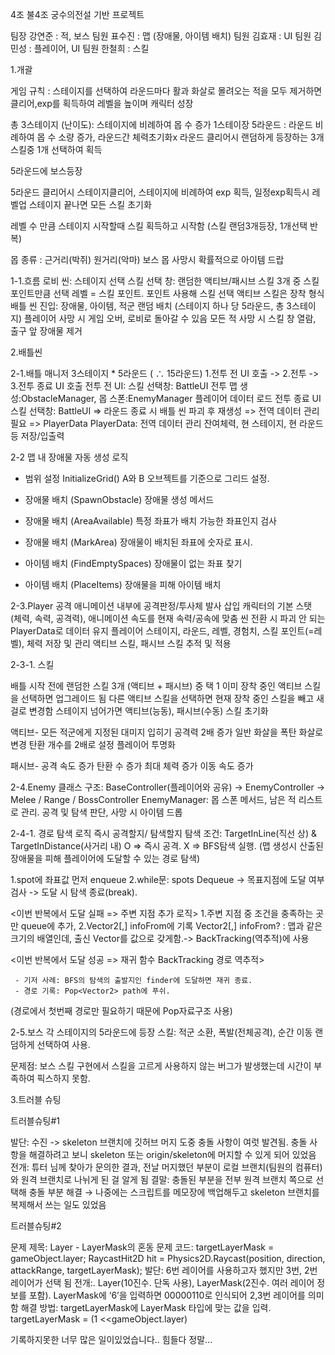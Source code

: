 4조 불4조 궁수의전설 기반 프로젝트

팀장 강연준 : 적, 보스
팀원 표수진 : 맵 (장애물, 아이템 배치)
팀원 김효재 : UI
팀원 김민성 : 플레이어, UI
팀원 한철희 : 스킬



1.개괄

게임 규칙 : 스테이지를 선택하여 라운드마다 활과 화살로 몰려오는 적을 모두 제거하면 클리어,exp를 획득하여 레벨을 높이며 캐릭터 성장

총 3스테이지 (난이도): 스테이지에 비례하여 몹 수 증가
1스테이장 5라운드 : 라운드 비례하여 몹 수 소량 증가, 라운드간 체력초기화x
라운드 클리어시 랜덤하게 등장하는 3개 스킬중 1개 선택하여 획득

5라운드에 보스등장

5라운드 클리어시 스테이지클리어, 스테이지에 비례하여 exp 획득, 일정exp획득시 레벨업
스테이지 끝나면 모든 스킬 초기화

레벨 수 만큼 스테이지 시작할때 스킬 획득하고 시작함 (스킬 랜덤3개등장, 1개선택 반복)

몹 종류 : 근거리(박쥐) 원거리(악마) 보스
몹 사망시 확률적으로 아이템 드랍


1-1.흐름
로비 씬: 스테이지 선택
스킬 선택 창: 랜덤한 액티브/패시브 스킬 3개 중 스킬 포인트만큼 선택
레벨 = 스킬 포인트. 포인트 사용해 스킬 선택
액티브 스킬은 장착 형식
배틀 씬 진입: 장애물, 아이템, 적군 랜덤 배치
(스테이지 하나 당 5라운드, 총 3스테이지)
플레이어 사망 시 게임 오버, 로비로 돌아갈 수 있음
모든 적 사망 시 스킬 창 열람, 출구 앞 장애물 제거






2.배틀씬

2-1.배틀 매니저
3스테이지 * 5라운드 ( ∴ 15라운드)
1.전투 전 UI 호출 -> 2.전투 -> 3.전투 종료 UI 호출
전투 전 UI:
스킬 선택창: BattleUI
전투 
맵 생성:ObstacleManager, 
몹 스폰:EnemyManager
플레이어 데이터 로드
전투 종료 UI
스킬 선택창: BattleUI
=> 라운드 종료 시 배틀 씬 파괴 후 재생성 =>  전역 데이터 관리 필요 =>  PlayerData
PlayerData: 전역 데이터 관리
잔여체력, 현 스테이지, 현 라운드 등 저장/입출력


2-2 맵 내 장애물 자동 생성 로직
 - 범위 설정 InitializeGrid()
 A와 B 오브젝트를 기준으로 그리드 설정.

 - 장애물 배치 (SpawnObstacle)
 장애물 생성 메서드
 
 - 장애물 배치 (AreaAvailable)
 특정 좌표가 배치 가능한 좌표인지 검사
 
 - 장애물 배치 (MarkArea)
 장애물이 배치된 좌표에 숫자로 표시.
 
 - 아이템 배치 (FindEmptySpaces)
 장애물이 없는 좌표 찾기
 
 - 아이템 배치 (PlaceItems)
장애물을 피해 아이템 배치





2-3.Player
공격 애니메이션 내부에 공격판정/투사체 발사 삽입
캐릭터의 기본 스탯 (체력, 속력, 공격력), 애니메이션 속도를 현재 속력/공속에 맞춤
씬 전환 시 파괴 안 되는 PlayerData로 데이터 유지
플레이어 스테이지, 라운드, 레벨, 경험치, 스킬 포인트(=레벨), 체력 저장 및 관리
액티브 스킬, 패시브 스킬 추적 및 적용


2-3-1. 스킬

배틀 시작 전에 랜덤한 스킬 3개 (액티브 + 패시브) 중 택 1
이미 장착 중인 액티브 스킬을 선택하면 업그레이드 됨
다른 액티브 스킬을 선택하면 현재 장착 중인 스킬을 빼고 새 걸로 변경함
스테이지 넘어가면 액티브(능동), 패시브(수동) 스킬 초기화

액티브-
모든 적군에게 지정된 대미지 입히기
공격력 2배 증가
일반 화살을 폭탄 화살로 변경
탄환 개수를 2배로 설정
플레이어 투명화

패시브-
공격 속도 증가
탄환 수 증가
최대 체력 증가
이동 속도 증가

2-4.Enemy
클래스 구조: 
BaseController(플레이어와 공유) -> EnemyController -> Melee / Range / BossController
EnemyManager: 몹 스폰 메서드, 남은 적 리스트로 관리.
공격 및 탐색 판단, 사망 시 아이템 드롭


2-4-1. 경로 탐색 로직
즉시 공격할지/ 탐색할지 탐색
조건: TargetInLine(직선 상) & TargetInDistance(사거리 내)
O => 즉시 공격.
X => BFS탐색 실행. (맵 생성시 산출된 장애물을 피해 플레이어에 도달할 수 있는 경로 탐색)

1.spot에 좌표값 먼저 enqueue
2.while문: 
spots Dequeue -> 목표지점에 도달 여부 검사 -> 도달 시 탐색 종료(break).

<이번 반복에서 도달 실패 => 주변 지점 추가 로직>
1.주변 지점 중 조건을 충족하는 곳만 queue에 추가, 
2.Vector2[,] infoFrom에 기록
Vector2[,] infoFrom? : 맵과 같은 크기의 배열인데, 출신 Vector를 값으로 갖게함.-> BackTracking(역추적)에 사용

<이번 반복에서 도달 성공 => 재귀 함수 BackTracking 경로 역추적>

	 - 기저 사례: BFS의 탐색의 출발지인 finder에 도달하면 재귀 종료. 
	 - 경로 기록: Pop<Vector2> path에 푸쉬.
(경로에서 첫번째 경로만 필요하기 때문에 Pop자료구조 사용)


2-5.보스
각 스테이지의 5라운드에 등장
스킬: 적군 소환,  폭발(전체공격), 순간 이동
랜덤하게 선택하여 사용.

문제점: 보스 스킬 구현에서 스킬을 고르게 사용하지 않는 버그가 발생했는데 시간이 부족하여 픽스하지 못함.









3.트러블 슈팅


트러블슈팅#1


발단: 수진 -> skeleton 브랜치에 깃허브 머지 도중 충돌 사항이 여럿 발견됨. 충돌 사항을 해결하려고 보니 skeleton 또는 origin/skeleton에 머지할 수 있게 되어 있었음
전개: 튜터 님께 찾아가 문의한 결과, 전날 머지했던 부분이 로컬 브랜치(팀원의 컴퓨터)와 원격 브랜치로 나뉘게 된 걸 알게 됨
결말: 충돌된 부분을 전부 원격 브랜치 쪽으로 선택해 충돌 부분 해결
→ 나중에는 스크립트를 메모장에 백업해두고 skeleton 브랜치를 복제해서 쓰는 일도 있었음



트러블슈팅#2


문제 제목: Layer - LayerMask의 혼동 문제 
코드:
targetLayerMask = gameObject.layer;
RaycastHit2D hit = Physics2D.Raycast(position, direction, attackRange, targetLayerMask);
발단: 6번 레이어를 사용하고자 했지만 3번, 2번 레이어가 선택 됨
전개:. Layer(10진수. 단독 사용), LayerMask(2진수. 여러 레이어 정보를 포함).
 LayerMask에 ‘6’을 입력하면 00000110로 인식되어 2,3번 레이어를 의미함
해결 방법: 
targetLayerMask에 LayerMask 타입에 맞는 값을 입력. targetLayerMask = (1 <<gameObject.layer)

기록하지못한 너무 많은 일이있었습니다.. 힘들다 정말...

